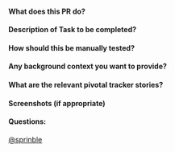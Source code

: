 #### What does this PR do?
#### Description of Task to be completed?
#### How should this be manually tested?
#### Any background context you want to provide?
#### What are the relevant pivotal tracker stories?
#### Screenshots (if appropriate)
#### Questions:
[@sprinble](https://github.com/sprinble)
